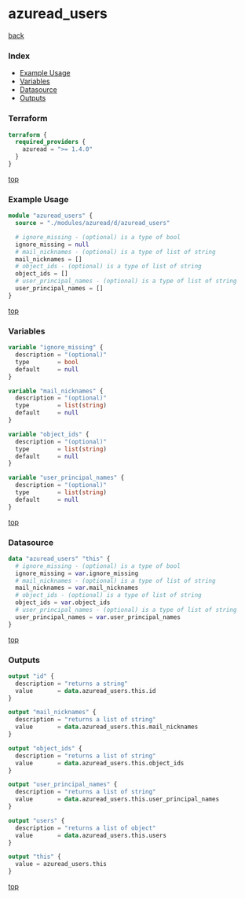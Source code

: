 # azuread_users

[back](../azuread.md)

### Index

- [Example Usage](#example-usage)
- [Variables](#variables)
- [Datasource](#datasource)
- [Outputs](#outputs)

### Terraform

```terraform
terraform {
  required_providers {
    azuread = ">= 1.4.0"
  }
}
```

[top](#index)

### Example Usage

```terraform
module "azuread_users" {
  source = "./modules/azuread/d/azuread_users"

  # ignore_missing - (optional) is a type of bool
  ignore_missing = null
  # mail_nicknames - (optional) is a type of list of string
  mail_nicknames = []
  # object_ids - (optional) is a type of list of string
  object_ids = []
  # user_principal_names - (optional) is a type of list of string
  user_principal_names = []
}
```

[top](#index)

### Variables

```terraform
variable "ignore_missing" {
  description = "(optional)"
  type        = bool
  default     = null
}

variable "mail_nicknames" {
  description = "(optional)"
  type        = list(string)
  default     = null
}

variable "object_ids" {
  description = "(optional)"
  type        = list(string)
  default     = null
}

variable "user_principal_names" {
  description = "(optional)"
  type        = list(string)
  default     = null
}
```

[top](#index)

### Datasource

```terraform
data "azuread_users" "this" {
  # ignore_missing - (optional) is a type of bool
  ignore_missing = var.ignore_missing
  # mail_nicknames - (optional) is a type of list of string
  mail_nicknames = var.mail_nicknames
  # object_ids - (optional) is a type of list of string
  object_ids = var.object_ids
  # user_principal_names - (optional) is a type of list of string
  user_principal_names = var.user_principal_names
}
```

[top](#index)

### Outputs

```terraform
output "id" {
  description = "returns a string"
  value       = data.azuread_users.this.id
}

output "mail_nicknames" {
  description = "returns a list of string"
  value       = data.azuread_users.this.mail_nicknames
}

output "object_ids" {
  description = "returns a list of string"
  value       = data.azuread_users.this.object_ids
}

output "user_principal_names" {
  description = "returns a list of string"
  value       = data.azuread_users.this.user_principal_names
}

output "users" {
  description = "returns a list of object"
  value       = data.azuread_users.this.users
}

output "this" {
  value = azuread_users.this
}
```

[top](#index)